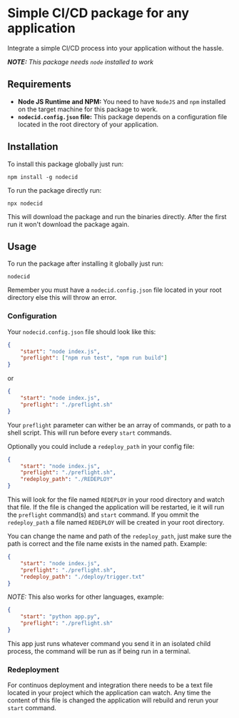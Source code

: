 # Simple CI/CD package for any application

Integrate a simple CI/CD process into your application without the hassle.

_**NOTE:** This package needs `node` installed to work_

## Requirements

-   **Node JS Runtime and NPM:** You need to have `NodeJS` and `npm` installed on the target machine for this package to work.
-   **`nodecid.config.json` file:** This package depends on a configuration file located in the root directory of your application.

## Installation

To install this package globally just run:

```shell
npm install -g nodecid
```

To run the package directly run:

```shell
npx nodecid
```

This will download the package and run the binaries directly. After the first run it won't download the package again.

## Usage

To run the package after installing it globally just run:

```shell
nodecid
```

Remember you must have a `nodecid.config.json` file located in your root directory else this will throw an error.

### Configuration

Your `nodecid.config.json` file should look like this:

```json
{
    "start": "node index.js",
    "preflight": ["npm run test", "npm run build"]
}
```

or

```json
{
    "start": "node index.js",
    "preflight": "./preflight.sh"
}
```

Your `preflight` parameter can wither be an array of commands, or path to a shell script. This will run before every `start` commands.

Optionally you could include a `redeploy_path` in your config file:

```json
{
    "start": "node index.js",
    "preflight": "./preflight.sh",
    "redeploy_path": "./REDEPLOY"
}
```

This will look for the file named `REDEPLOY` in your rood directory and watch that file. If the file is changed the application will be restarted, ie it will run the `preflight` command(s) and `start` command. If you ommit the `redeploy_path` a file named `REDEPLOY` will be created in your root directory.

You can change the name and path of the `redeploy_path`, just make sure the path is correct and the file name exists in the named path. Example:

```json
{
    "start": "node index.js",
    "preflight": "./preflight.sh",
    "redeploy_path": "./deploy/trigger.txt"
}
```

_NOTE:_ This also works for other languages, example:

```json
{
    "start": "python app.py",
    "preflight": "./preflight.sh"
}
```

This app just runs whatever command you send it in an isolated child process, the command will be run as if being run in a terminal.

### Redeployment

For continuos deployment and integration there needs to be a text file located in your project which the application can watch. Any time the content of this file is changed the application will rebuild and rerun your `start` command.
